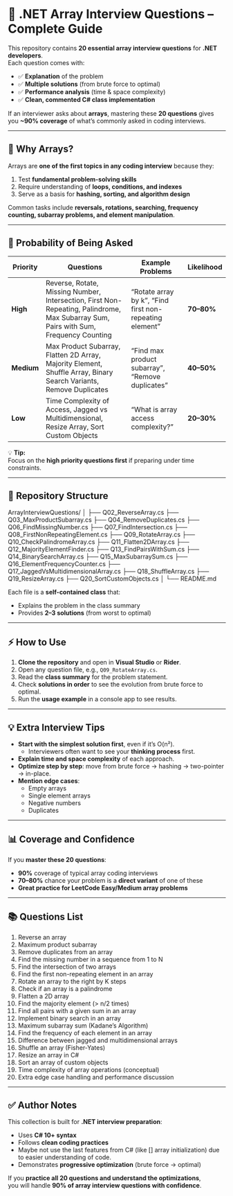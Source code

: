 ﻿# 🧩 .NET Array Interview Questions – Complete Guide

This repository contains **20 essential array interview questions** for **.NET developers**.  
Each question comes with:  

- ✅ **Explanation** of the problem  
- ✅ **Multiple solutions** (from brute force to optimal)  
- ✅ **Performance analysis** (time & space complexity)  
- ✅ **Clean, commented C# class implementation**  

If an interviewer asks about **arrays**, mastering these **20 questions** gives you **~90% coverage** of what’s commonly asked in coding interviews.

---

## 📌 Why Arrays?

Arrays are **one of the first topics in any coding interview** because they:

1. Test **fundamental problem-solving skills**  
2. Require understanding of **loops, conditions, and indexes**  
3. Serve as a basis for **hashing, sorting, and algorithm design**  

Common tasks include **reversals, rotations, searching, frequency counting, subarray problems, and element manipulation**.

---

## 🎯 Probability of Being Asked

| Priority | Questions | Example Problems | Likelihood |
|---------|-----------|-----------------|-----------|
| **High** | Reverse, Rotate, Missing Number, Intersection, First Non-Repeating, Palindrome, Max Subarray Sum, Pairs with Sum, Frequency Counting | “Rotate array by k”, “Find first non-repeating element” | **70–80%** |
| **Medium** | Max Product Subarray, Flatten 2D Array, Majority Element, Shuffle Array, Binary Search Variants, Remove Duplicates | “Find max product subarray”, “Remove duplicates” | **40–50%** |
| **Low** | Time Complexity of Access, Jagged vs Multidimensional, Resize Array, Sort Custom Objects | “What is array access complexity?” | **20–30%** |

💡 **Tip:**  
Focus on the **high priority questions first** if preparing under time constraints.

---

## 📂 Repository Structure

ArrayInterviewQuestions/
│
├── Q02_ReverseArray.cs
├── Q03_MaxProductSubarray.cs
├── Q04_RemoveDuplicates.cs
├── Q06_FindMissingNumber.cs
├── Q07_FindIntersection.cs
├── Q08_FirstNonRepeatingElement.cs
├── Q09_RotateArray.cs
├── Q10_CheckPalindromeArray.cs
├── Q11_Flatten2DArray.cs
├── Q12_MajorityElementFinder.cs
├── Q13_FindPairsWithSum.cs
├── Q14_BinarySearchArray.cs
├── Q15_MaxSubarraySum.cs
├── Q16_ElementFrequencyCounter.cs
├── Q17_JaggedVsMultidimensionalArray.cs
├── Q18_ShuffleArray.cs
├── Q19_ResizeArray.cs
├── Q20_SortCustomObjects.cs
│
└── README.md


Each file is a **self-contained class** that:  
- Explains the problem in the class summary  
- Provides **2–3 solutions** (from worst to optimal)  

---

## ⚡ How to Use

1. **Clone the repository** and open in **Visual Studio** or **Rider**.
2. Open any question file, e.g., `Q09_RotateArray.cs`.  
3. Read the **class summary** for the problem statement.  
4. Check **solutions in order** to see the evolution from brute force to optimal.  
5. Run the **usage example** in a console app to see results.  

---

## 💡 Extra Interview Tips

- **Start with the simplest solution first**, even if it’s O(n²).  
  - Interviewers often want to see your **thinking process** first.  
- **Explain time and space complexity** of each approach.  
- **Optimize step by step**: move from brute force → hashing → two-pointer → in-place.  
- **Mention edge cases**:  
  - Empty arrays  
  - Single element arrays  
  - Negative numbers  
  - Duplicates  

---

## 📊 Coverage and Confidence

If you **master these 20 questions**:

- **90%** coverage of typical array coding interviews  
- **70–80%** chance your problem is a **direct variant** of one of these  
- **Great practice for LeetCode Easy/Medium array problems**  

---

## 📚 Questions List

1. Reverse an array  
2. Maximum product subarray  
3. Remove duplicates from an array  
4. Find the missing number in a sequence from 1 to N  
5. Find the intersection of two arrays  
6. Find the first non-repeating element in an array  
7. Rotate an array to the right by K steps  
8. Check if an array is a palindrome  
9. Flatten a 2D array  
10. Find the majority element (> n/2 times)  
11. Find all pairs with a given sum in an array  
12. Implement binary search in an array  
13. Maximum subarray sum (Kadane’s Algorithm)  
14. Find the frequency of each element in an array  
15. Difference between jagged and multidimensional arrays  
16. Shuffle an array (Fisher-Yates)  
17. Resize an array in C#  
18. Sort an array of custom objects  
19. Time complexity of array operations (conceptual)  
20. Extra edge case handling and performance discussion  

---

## ✅ Author Notes

This collection is built for **.NET interview preparation**:  

- Uses **C# 10+ syntax**  
- Follows **clean coding practices**
- Maybe not use the last features from C# (like [] array initialization) due to easier understanding of code.
- Demonstrates **progressive optimization** (brute force → optimal)  

If you **practice all 20 questions and understand the optimizations**,  
you will handle **90% of array interview questions with confidence**.  